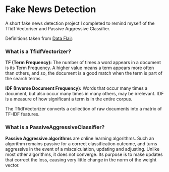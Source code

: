 # Fake News Detection
A short fake news detection project I completed to remind myself of the Tfidf Vectoriser and Passive Aggressive Classifier.

Definitions taken from [Data Flair](https://data-flair.training/blogs/advanced-python-project-detecting-fake-news/):
### What is a TfidfVectorizer?
**TF (Term Frequency):** The number of times a word appears in a document is its Term Frequency. A higher value means a term appears more often than others, and so, the document is a good match when the term is part of the search terms.

**IDF (Inverse Document Frequency):** Words that occur many times a document, but also occur many times in many others, may be irrelevant. IDF is a measure of how significant a term is in the entire corpus.

The TfidfVectorizer converts a collection of raw documents into a matrix of TF-IDF features.

### What is a PassiveAggressiveClassifier?
**Passive Aggressive algorithms** are online learning algorithms. Such an algorithm remains passive for a correct classification outcome, and turns aggressive in the event of a miscalculation, updating and adjusting. Unlike most other algorithms, it does not converge. Its purpose is to make updates that correct the loss, causing very little change in the norm of the weight vector.
